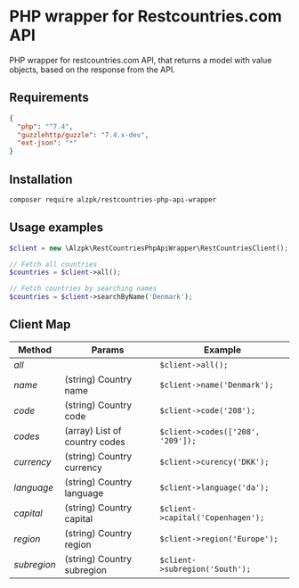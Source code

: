 # PHP wrapper for Restcountries.com API
PHP wrapper for restcountries.com API, that returns a model with value objects, based on the response from the API.

## Requirements

```json
{
  "php": "^7.4",
  "guzzlehttp/guzzle": "7.4.x-dev",
  "ext-json": "*"
}
```

## Installation

```bash
composer require alzpk/restcountries-php-api-wrapper
```

## Usage examples

```php
$client = new \Alzpk\RestCountriesPhpApiWrapper\RestCountriesClient();

// Fetch all countries
$countries = $client->all();

// Fetch countries by searching names
$countries = $client->searchByName('Denmark');
```

## Client Map

| Method | Params | Example |
|---|---|---|
| _all_ |  | ```$client->all();``` |
| _name_ | (string) Country name | ```$client->name('Denmark');``` |
| _code_ | (string) Country code | ```$client->code('208');``` |
| _codes_ | (array) List of country codes | ```$client->codes(['208', '209']);``` |
| _currency_ | (string) Country currency | ```$client->curency('DKK');``` |
| _language_ | (string) Country language | ```$client->language('da');``` |
| _capital_ | (string) Country capital | ```$client->capital('Copenhagen');``` |
| _region_ | (string) Country region | ```$client->region('Europe');``` |
| _subregion_ | (string) Country subregion | ```$client->subregion('South');``` |